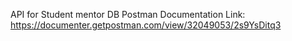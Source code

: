 API for Student mentor DB 
Postman Documentation Link: https://documenter.getpostman.com/view/32049053/2s9YsDitq3